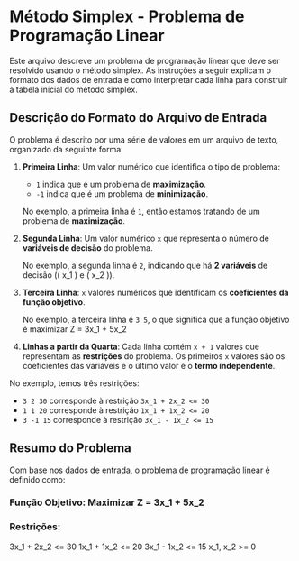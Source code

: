 # Método Simplex - Problema de Programação Linear

Este arquivo descreve um problema de programação linear que deve ser resolvido usando o método simplex. As instruções a seguir explicam o formato dos dados de entrada e como interpretar cada linha para construir a tabela inicial do método simplex.

## Descrição do Formato do Arquivo de Entrada

O problema é descrito por uma série de valores em um arquivo de texto, organizado da seguinte forma:

1. **Primeira Linha**: Um valor numérico que identifica o tipo de problema:
   - `1` indica que é um problema de **maximização**.
   - `-1` indica que é um problema de **minimização**.
   
   No exemplo, a primeira linha é `1`, então estamos tratando de um problema de **maximização**.

2. **Segunda Linha**: Um valor numérico `x` que representa o número de **variáveis de decisão** do problema.
   
   No exemplo, a segunda linha é `2`, indicando que há **2 variáveis** de decisão (\( x_1 \) e \( x_2 \)).

3. **Terceira Linha**: `x` valores numéricos que identificam os **coeficientes da função objetivo**.
   
   No exemplo, a terceira linha é `3 5`, o que significa que a função objetivo é maximizar Z = 3x_1 + 5x_2

5. **Linhas a partir da Quarta**: Cada linha contém `x + 1` valores que representam as **restrições** do problema. Os primeiros `x` valores são os coeficientes das variáveis e o último valor é o **termo independente**.

No exemplo, temos três restrições:
- `3 2 30` corresponde à restrição `3x_1 + 2x_2 <= 30`
- `1 1 20` corresponde à restrição `1x_1 + 1x_2 <= 20`
- `3 -1 15` corresponde à restrição `3x_1 - 1x_2 <= 15`

## Resumo do Problema

Com base nos dados de entrada, o problema de programação linear é definido como:

### Função Objetivo: Maximizar Z = 3x_1 + 5x_2

### Restrições:
3x_1 + 2x_2 <= 30 1x_1 + 1x_2 <= 20 3x_1 - 1x_2 <= 15 x_1, x_2 >= 0
